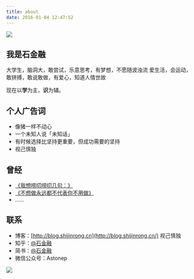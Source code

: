```yaml
---
title: about
date: 2016-01-04 12:47:52
---
```



![](http://7xpqdb.com1.z0.glb.clouddn.com/astonep030.png)

## 我是**石金融**

大学生，脑洞大，敢尝试，乐意思考，有梦想，不愿随波浊流
爱生活，会运动，敢拼搏，敢说敢做，有爱心，知道人情世故

现在以**学**为主，**识**为辅。

## 个人广告词
- 像猪一样不动心
- 一个未知人说「未知话」
- 有时候选择比坚持更重要，但成功需要的坚持
- 视己慎独

## 曾经
- [《我想唠叨唠叨几句：》](http://mp.weixin.qq.com/s?__biz=MzI1MDA0MDU1Nw==&mid=208872417&idx=1&sn=787f636ec45690cf4506fe130be43c58#rd)
- [《不想做永远都不代表你不用做》](http://mp.weixin.qq.com/s?__biz=MzI1MDA0MDU1Nw==&mid=400257374&idx=1&sn=d04cf303b17b219bfab8e73efad873a1#rd)
- ……

## 联系
- 博客：[http://blog.shijinrong.cn](http://blog.shijinrong.cn/) 视己慎独
- 知乎：[@石金融](https://www.zhihu.com/people/imland) 
- 简书：[@石金融](http://www.jianshu.com/users/53cb298f6bf5/latest_articles)
- 微信公众号：Astonep

![](http://7xpqdb.com1.z0.glb.clouddn.com/astonepshijishendu.jpg)


